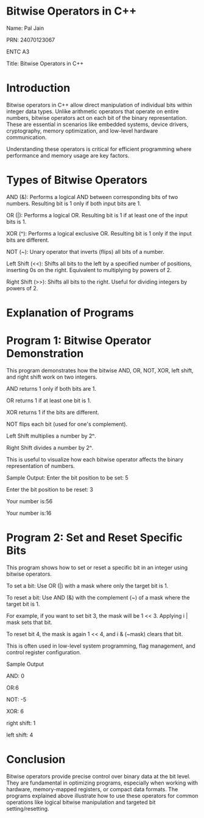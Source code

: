 # Bitwise Operators in C++

Name: Pal Jain

PRN: 24070123067

ENTC A3

Title: Bitwise Operators in C++

# Introduction
Bitwise operators in C++ allow direct manipulation of individual bits within integer data types. Unlike arithmetic operators that operate on entire numbers, bitwise operators act on each bit of the binary representation. These are essential in scenarios like embedded systems, device drivers, cryptography, memory optimization, and low-level hardware communication.

Understanding these operators is critical for efficient programming where performance and memory usage are key factors.

# Types of Bitwise Operators
AND (&):
Performs a logical AND between corresponding bits of two numbers. Resulting bit is 1 only if both input bits are 1.

OR (|):
Performs a logical OR. Resulting bit is 1 if at least one of the input bits is 1.

XOR (^):
Performs a logical exclusive OR. Resulting bit is 1 only if the input bits are different.

NOT (~):
Unary operator that inverts (flips) all bits of a number.

Left Shift (<<):
Shifts all bits to the left by a specified number of positions, inserting 0s on the right. Equivalent to multiplying by powers of 2.

Right Shift (>>):
Shifts all bits to the right. Useful for dividing integers by powers of 2.

# Explanation of Programs
# Program 1: Bitwise Operator Demonstration
This program demonstrates how the bitwise AND, OR, NOT, XOR, left shift, and right shift work on two integers.

AND returns 1 only if both bits are 1.

OR returns 1 if at least one bit is 1.

XOR returns 1 if the bits are different.

NOT flips each bit (used for one's complement).

Left Shift multiplies a number by 2ⁿ.

Right Shift divides a number by 2ⁿ.

This is useful to visualize how each bitwise operator affects the binary representation of numbers.

Sample Output:
Enter the bit position to be set: 5

Enter the bit position to be reset: 3

Your number is:56

Your number is:16

# Program 2: Set and Reset Specific Bits
This program shows how to set or reset a specific bit in an integer using bitwise operators.

To set a bit: Use OR (|) with a mask where only the target bit is 1.

To reset a bit: Use AND (&) with the complement (~) of a mask where the target bit is 1.

For example, if you want to set bit 3, the mask will be 1 << 3. Applying i | mask sets that bit.

To reset bit 4, the mask is again 1 << 4, and i & (~mask) clears that bit.

This is often used in low-level system programming, flag management, and control register configuration.


Sample Output

AND: 0

OR:6

NOT: -5

XOR: 6

right shift: 1

left shift: 4

# Conclusion
Bitwise operators provide precise control over binary data at the bit level. They are fundamental in optimizing programs, especially when working with hardware, memory-mapped registers, or compact data formats. The programs explained above illustrate how to use these operators for common operations like logical bitwise manipulation and targeted bit setting/resetting.
